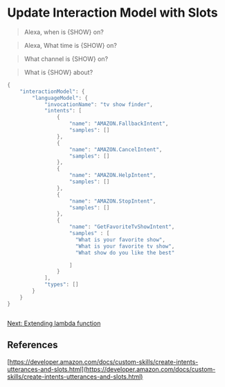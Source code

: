 # Update Interaction Model with Slots

> Alexa, when is {SHOW} on?

> Alexa, What time is {SHOW} on?

> What channel is {SHOW} on?

> What is {SHOW} about?

```java
{
    "interactionModel": {
        "languageModel": {
            "invocationName": "tv show finder",
            "intents": [
                {
                    "name": "AMAZON.FallbackIntent",
                    "samples": []
                },
                {
                    "name": "AMAZON.CancelIntent",
                    "samples": []
                },
                {
                    "name": "AMAZON.HelpIntent",
                    "samples": []
                },
                {
                    "name": "AMAZON.StopIntent",
                    "samples": []
                },
                {
                    "name": "GetFavoriteTvShowIntent",
                    "samples" : [
                      "What is your favorite show",
                      "What is your favorite tv show",
                      "What show do you like the best"

                    ]
                }
            ],
            "types": []
        }
    }
}



```

<a href="lambdaupdate.md"> Next: Extending lambda function</a>

## References
[https://developer.amazon.com/docs/custom-skills/create-intents-utterances-and-slots.html](https://developer.amazon.com/docs/custom-skills/create-intents-utterances-and-slots.html)